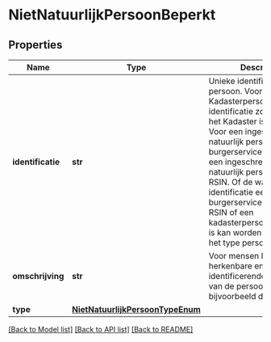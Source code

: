 # NietNatuurlijkPersoonBeperkt

## Properties
Name | Type | Description | Notes
------------ | ------------- | ------------- | -------------
**identificatie** | **str** | Unieke identificatie voor de persoon. Voor een Kadasterpersoon is dit de identificatie zoals die door het Kadaster is vastgesteld. Voor een ingeschreven natuurlijk persoon is dit het burgerservicenummer. Voor een ingeschreven niet-natuurlijk persoon is dit het RSIN. Of de waarde in identificatie een burgerservicenummer, een RSIN of een kadasterpersoonidentificatie is kan worden afgeleid uit het type persoon. | [optional] 
**omschrijving** | **str** | Voor mensen leesbare, herkenbare en identificerende omschrijving van de persoon (met bijvoorbeeld de naam). | [optional] 
**type** | [**NietNatuurlijkPersoonTypeEnum**](NietNatuurlijkPersoonTypeEnum.md) |  | [optional] 

[[Back to Model list]](../README.md#documentation-for-models) [[Back to API list]](../README.md#documentation-for-api-endpoints) [[Back to README]](../README.md)

